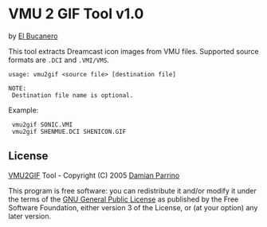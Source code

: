 # VMU 2 GIF Tool v1.0

by [El Bucanero](http://www.bucanero.com.ar)

 This tool extracts Dreamcast icon images from VMU files.
 Supported source formats are `.DCI` and `.VMI/VMS`.

```
usage: vmu2gif <source file> [destination file]

NOTE:
 Destination file name is optional.
```

Example:
```
 vmu2gif SONIC.VMI
 vmu2gif SHENMUE.DCI SHENICON.GIF
 ```

## License

[VMU2GIF](https://github.com/bucanero/vmu2gif/) Tool - Copyright (C) 2005 [Damian Parrino](https://twitter.com/dparrino)

This program is free software: you can redistribute it and/or modify
it under the terms of the [GNU General Public License](LICENSE) as published by
the Free Software Foundation, either version 3 of the License, or
(at your option) any later version.
